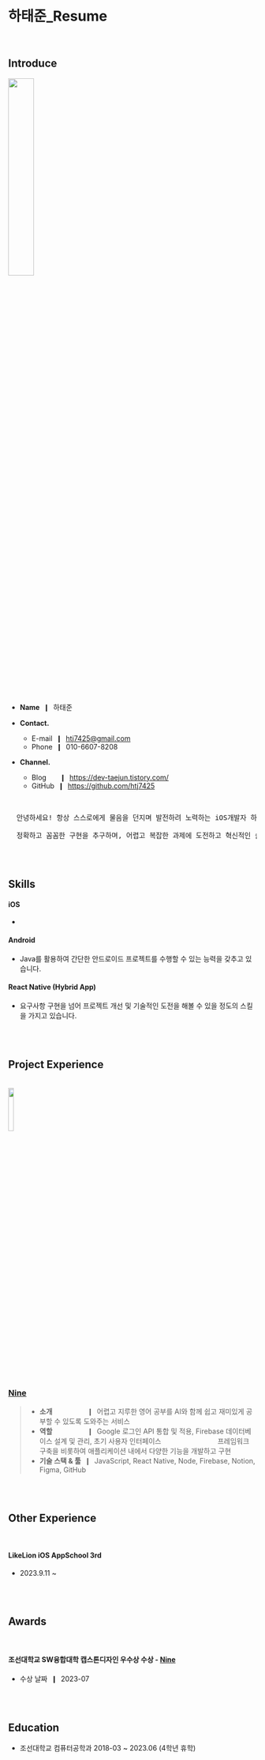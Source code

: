 # 하태준_Resume

<br/>

## Introduce

<img width="32%" height="32%" src="https://github.com/htj7425/resume/assets/43903354/d2523899-d89f-428d-8cd9-3e0da4a8122a"  />

* **Name** &nbsp;❙&nbsp; 하태준
* **Contact.**
  * E-mail &nbsp;❙&nbsp; htj7425@gmail.com
  * Phone &nbsp;❙&nbsp; 010-6607-8208

* **Channel.**
  * Blog &nbsp;&nbsp;&nbsp;&nbsp;&nbsp;&nbsp;❙&nbsp; https://dev-taejun.tistory.com/
  * GitHub &nbsp;❙&nbsp; https://github.com/htj7425
    
<br/>

<pre>
  안녕하세요! 항상 스스로에게 물음을 던지며 발전하려 노력하는 iOS개발자 하태준입니다.
  
  정확하고 꼼꼼한 구현을 추구하며, 어렵고 복잡한 과제에 도전하고 혁신적인 솔루션을 탄생시키고자 노력하고 있습니다.
</pre>

<br/><br/>

## Skills

#### iOS
* 

#### Android
* Java를 활용하여 간단한 안드로이드 프로젝트를 수행할 수 있는 능력을 갖추고 있습니다.

#### React Native (Hybrid App)
* 요구사항 구현을 넘어 프로젝트 개선 및 기술적인 도전을 해볼 수 있을 정도의 스킬을 가지고 있습니다.


<br/><br/>

## Project Experience

<br/>

<img width="15%" height="15%" src="https://github.com/htj7425/resume/assets/43903354/de827f0c-aef9-49d1-a84c-72e98d92690d" />

<br/>

### [Nine](https://github.com/dduneon/Nine-2023CapstoneDesign)

> * **소개** &nbsp;&nbsp;&nbsp;&nbsp;&nbsp;&nbsp;&nbsp;&nbsp;&nbsp;&nbsp;&nbsp;&nbsp;&nbsp;&nbsp;&nbsp;&nbsp;&nbsp;❙&nbsp; 어렵고 지루한 영어 공부를 AI와 함께 쉽고 재미있게 공부할 수 있도록 도와주는 서비스
> * **역할** &nbsp;&nbsp;&nbsp;&nbsp;&nbsp;&nbsp;&nbsp;&nbsp;&nbsp;&nbsp;&nbsp;&nbsp;&nbsp;&nbsp;&nbsp;&nbsp;&nbsp;❙&nbsp; Google 로그인 API 통합 및 적용, Firebase 데이터베이스 설계 및 관리, 초기 사용자 인터페이스 &nbsp;&nbsp;&nbsp;&nbsp;&nbsp;&nbsp;&nbsp;&nbsp;&nbsp;&nbsp;&nbsp;&nbsp;&nbsp;&nbsp;&nbsp;&nbsp;&nbsp;&nbsp;&nbsp;&nbsp;&nbsp;&nbsp;&nbsp;&nbsp;&nbsp;&nbsp;&nbsp;&nbsp;프레임워크 구축을 비롯하여 애플리케이션 내에서 다양한 기능을 개발하고 구현
> * **기술 스택 & 툴** &nbsp;❙&nbsp; JavaScript, React Native, Node, Firebase, Notion, Figma, GitHub

<br/><br/>

## Other Experience

<br/>

#### LikeLion iOS AppSchool 3rd
* 2023.9.11 ~ 

<br/><br/>

## Awards

<br/>

#### 조선대학교 SW융합대학 캡스톤디자인 우수상 수상 - [Nine](https://github.com/dduneon/Nine-2023CapstoneDesign)
* 수상 날짜 &nbsp;❙&nbsp; 2023-07




<br/><br/>

## Education

* 조선대학교 컴퓨터공학과 2018-03 ~ 2023.06 (4학년 휴학)
  
 
  




  
